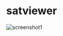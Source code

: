 # satviewer
![screenshot1](https://user-images.githubusercontent.com/5782934/78453231-01c54200-7699-11ea-972b-70d19cd318e7.png)

